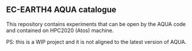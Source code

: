 ## EC-EARTH4 AQUA catalogue

This repository contains experiments that can be open by the AQUA code and contained on HPC2020 (Atos) machine.

PS: this is a WIP project and it is not aligned to the latest version of AQUA.
